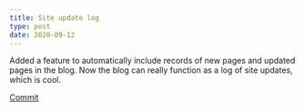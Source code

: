 ```yaml
---
title: Site update log
type: post
date: 2020-09-12
---
```

Added a feature to automatically include records of new pages and updated pages in the blog. Now the blog can really function as a log of site updates, which is cool.

[Commit](https://github.com/justusthane/justusthane.github.io/commit/b008be8373bb8c50b54a6dfec2984439d00024d8)
